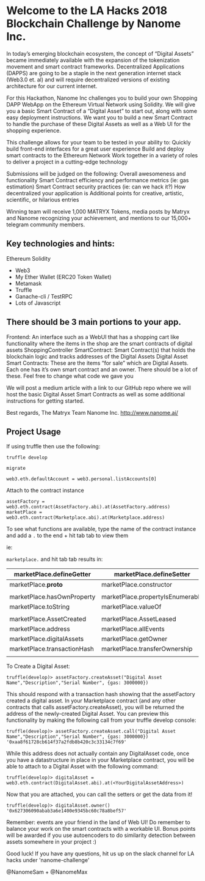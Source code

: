 

# Welcome to the LA Hacks 2018 Blockchain Challenge by Nanome Inc.

In today’s emerging blockchain ecosystem, the concept of “Digital Assets” became immediately available with the expansion of the tokenization movement and smart contract frameworks. Decentralized Applications (DAPPS) are going to be a staple in the next generation internet stack (Web3.0 et. al) and will require decentralized versions of existing architecture for our current internet.

For this Hackathon, Nanome Inc challenges you to build your own Shopping DAPP WebApp on the Ethereum Virtual Network using Solidity. We will give you a basic Smart Contract of a “Digital Asset” to start out, along with some easy deployment instructions. We want you to build a new Smart Contract to handle the purchase of these Digital Assets as well as a Web UI for the shopping experience.

This challenge allows for your team to be tested in your ability to:
Quickly build front-end interfaces for a great user experience
Build and deploy smart contracts to the Ethereum Network
Work together in a variety of roles to deliver a project in a cutting-edge technology

Submissions will be judged on the following:
Overall awesomeness and functionality
Smart Contract efficiency and performance metrics (ie: gas estimation)
Smart Contract security practices (ie: can we hack it?)
How decentralized your application is
Additional points for creative, artistic, scientific, or hilarious entries

Winning team will receive 1,000 MATRYX Tokens, media posts by Matryx and Nanome recognizing your achievement, and mentions to our 15,000+ telegram community members.

## Key technologies and hints:
Ethereum Solidity

* Web3
* My Ether Wallet (ERC20 Token Wallet)
* Metamask
* Truffle
* Ganache-cli / TestRPC
* Lots of Javascript

## There should be 3 main portions to your app.
Frontend: An interface such as a WebUI that has a shopping cart like functionality where the items in the shop are the smart contracts of digital assets
ShoppingController SmartContract: Smart Contract(s) that holds the blockchain logic and tracks addresses of the Digital Assets
Digital Asset Smart Contracts: These are the items “for sale” which are Digital Assets. Each one has it’s own smart contract and an owner. There should be a lot of these. Feel free to change what code we gave you

We will post a medium article with a link to our GitHub repo where we will host the basic Digital Asset Smart Contracts as well as some additional instructions for getting started.

Best regards,
The Matryx Team
Nanome Inc.
http://www.nanome.ai/ 


## Project Usage

If using truffle then use the following:

```
truffle develop
```

```
migrate
```

```
web3.eth.defaultAccount = web3.personal.listAccounts[0]
```

Attach to the contract instance
```
assetFactory = web3.eth.contract(AssetFactory.abi).at(AssetFactory.address)
marketPlace = web3.eth.contract(Marketplace.abi).at(Marketplace.address)
```

To see what functions are available, type the name of the contract instance and add a `.` to the end + hit tab tab to view them

ie:

```marketplace.``` and hit tab tab results in:

| marketPlace.__defineGetter__ | marketPlace.__defineSetter__     | marketPlace.__lookupGetter__    | marketPlace.__lookupSetter__   |
|------------------------------|----------------------------------|---------------------------------|--------------------------------|
| marketPlace.__proto__        | marketPlace.constructor          |                                 |                                |
|                              |                                  |                                 |                                |
| marketPlace.hasOwnProperty   | marketPlace.propertyIsEnumerable | marketPlace.isPrototypeOf       | marketPlace.toLocaleString     |
| marketPlace.toString         | marketPlace.valueOf              |                                 |                                |
|                              |                                  |                                 |                                |
| marketPlace.AssetCreated     | marketPlace.AssetLeased          | marketPlace.AssetSold           | marketPlace._eth               |
| marketPlace.address          | marketPlace.allEvents            | marketPlace.assetFactoryAddress | marketPlace.createDigitalAsset |
| marketPlace.digitalAssets    | marketPlace.getOwner             | marketPlace.isOwner             | marketPlace.owner              |
| marketPlace.transactionHash  | marketPlace.transferOwnership    |                                 |                                |
|                              |                                  |                                 |                                |

To Create a Digital Asset:

```
truffle(develop)> assetFactory.createAsset("Digital Asset Name","Description","Serial Number", {gas: 3000000})
```

This should respond with a transaction hash showing that the assetFactory created a digital asset. In your Marketplace contract (and any other contracts that calls assetFactory.createAsset),
you will be returned the address of the newly-created Digital Asset. You can preview this functionality by making the following call from your truffle develop console:

```
truffle(develop)> assetFactory.createAsset.call("Digital Asset Name","Description","Serial Number", {gas: 3000000})
'0xaa8f61728cb614f37a2fdb8b420c3c33134c7f69'
```

While this address does not actually contain any DigitalAsset code, once you have a datastructure in place in your Marketplace contract, you will be able to attach to a Digital Asset with the following command:

```
truffle(develop)> digitalAsset = web3.eth.contract(DigitalAsset.abi).at(<YourDigitalAssetAddress>)
```


Now that you are attached, you can call the setters or get the data from it!

```
truffle(develop)> digitalAsset.owner()
'0x627306090abab3a6e1400e9345bc60c78a8bef57'
```

Remember: events are your friend in the land of Web UI! Do remember to balance your work on the smart contracts with a workable UI. Bonus points will be awarded if you use autoencoders to do similarity detection between assets somewhere in your project :)

Good luck!
If you have any questions, hit us up on the slack channel for LA hacks under 'nanome-challenge'

@NanomeSam + @NanomeMax
